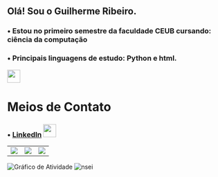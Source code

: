 ##  Olá! Sou o Guilherme Ribeiro.
### • Estou no primeiro semestre da faculdade CEUB cursando: ciência da computação
### • Principais linguagens de estudo: Python e html.
<img height="30" width="30" src="https://cdn.jsdelivr.net/gh/devicons/devicon@latest/icons/python/python-original.svg" />


# Meios de Contato
### • [LinkedIn](https://www.linkedin.com/in/guilherme-ribeiro-de-paula-575839358/) <img height="30" width="30" src="https://cdn.jsdelivr.net/gh/devicons/devicon@latest/icons/linkedin/linkedin-original.svg" />

<table>
  <tr>
    <td>
      <img src="https://github-readme-stats.vercel.app/api?username=guilhermerp16&show_icons=true&theme=radical" />
    </td>
    <td>
      <img src="https://github-readme-stats.vercel.app/api/top-langs/?username=guilhermerp16&layout=compact&theme=radical" />
    </td>
    <td>
      <img src="https://github-readme-streak-stats.herokuapp.com/?user=guilhermerp16&theme=radical" />
    </td>
  </tr>
</table>

![Gráfico de Atividade](https://github-readme-activity-graph.vercel.app/graph?username=guilhermerp16&theme=react-dark)
![nsei](https://pa1.aminoapps.com/6425/d546e1cdcc6e0dd68cacfbb54709bc780356cc5d_hq.gif)



<div>

  <div>
<!--
**guilhermerp16/guilhermerp16** is a ✨ _special_ ✨ repository because its `README.md` (this file) appears on your GitHub profile.

Here are some ideas to get you started:

- 🔭 I’m currently working on ...
- 🌱 I’m currently learning ...
- 👯 I’m looking to collaborate on ...
- 🤔 I’m looking for help with ...
- 💬 Ask me about ...
- 📫 How to reach me: ...
- 😄 Pronouns: ...
- ⚡ Fun fact: ...
-->
